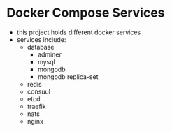 # Docker Compose Services

* this project holds different docker services
* services include:
    + database
        - adminer
        - mysql
        - mongodb
        - mongodb replica-set
    + redis
    + consuul
    + etcd
    + traefik
    + nats
    + nginx
